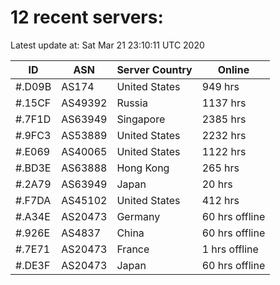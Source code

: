# 12 recent servers:

Latest update at: Sat Mar 21 23:10:11 UTC 2020

| ID | ASN | Server Country | Online |
| -- | --- | -------------- | ------ |
| #.D09B | AS174 | United States | 949 hrs |
| #.15CF | AS49392 | Russia | 1137 hrs |
| #.7F1D | AS63949 | Singapore | 2385 hrs |
| #.9FC3 | AS53889 | United States | 2232 hrs |
| #.E069 | AS40065 | United States | 1122 hrs |
| #.BD3E | AS63888 | Hong Kong | 265 hrs |
| #.2A79 | AS63949 | Japan | 20 hrs |
| #.F7DA | AS45102 | United States | 412 hrs |
| #.A34E | AS20473 | Germany | 60 hrs offline |
| #.926E | AS4837 | China | 60 hrs offline |
| #.7E71 | AS20473 | France | 1 hrs offline |
| #.DE3F | AS20473 | Japan | 60 hrs offline |

